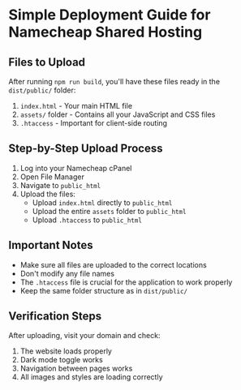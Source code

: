 # Simple Deployment Guide for Namecheap Shared Hosting

## Files to Upload
After running `npm run build`, you'll have these files ready in the `dist/public/` folder:

1. `index.html` - Your main HTML file
2. `assets/` folder - Contains all your JavaScript and CSS files
3. `.htaccess` - Important for client-side routing

## Step-by-Step Upload Process

1. Log into your Namecheap cPanel
2. Open File Manager
3. Navigate to `public_html`
4. Upload the files:
   - Upload `index.html` directly to `public_html`
   - Upload the entire `assets` folder to `public_html`
   - Upload `.htaccess` to `public_html`

## Important Notes
- Make sure all files are uploaded to the correct locations
- Don't modify any file names
- The `.htaccess` file is crucial for the application to work properly
- Keep the same folder structure as in `dist/public/`

## Verification Steps
After uploading, visit your domain and check:
1. The website loads properly
2. Dark mode toggle works
3. Navigation between pages works
4. All images and styles are loading correctly
